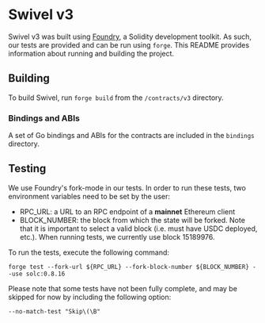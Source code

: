 # Swivel v3

Swivel v3 was built using [Foundry](https://book.getfoundry.sh/), a Solidity development toolkit. As such, our tests are provided and can be run using `forge`. This README provides information about running and building the project.

## Building

To build Swivel, run `forge build` from the `/contracts/v3` directory.

### Bindings and ABIs

A set of Go bindings and ABIs for the contracts are included in the `bindings` directory.

## Testing

We use Foundry's fork-mode in our tests. In order to run these tests, two environment variables need to be set by the user:

- RPC_URL: a URL to an RPC endpoint of a **mainnet** Ethereum client
- BLOCK_NUMBER: the block from which the state will be forked. Note that it is important to select a valid block (i.e. must have USDC deployed, etc.). When running tests, we currently use block 15189976.

To run the tests, execute the following command:

`forge test --fork-url ${RPC_URL} --fork-block-number ${BLOCK_NUMBER} --use solc:0.8.16 `

Please note that some tests have not been fully complete, and may be skipped for now by including the following option:

`--no-match-test "Skip\(\B"`
